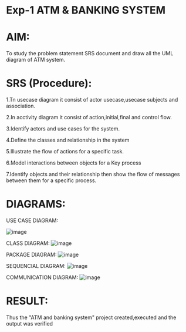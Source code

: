 # Exp-1 ATM & BANKING SYSTEM

# AIM:
To study the problem statement SRS document and draw all the UML diagram of ATM system.

# SRS (Procedure):
1.Tn usecase diagram it consist of actor usecase,usecase subjects and association.

2.In acctivity diagram it consist of action,initial,final and control flow.

3.Identify actors and use cases for the system.

4.Define the classes and relationship in the system

5.Illustrate the flow of actions for a specific task.

6.Model interactions between objects for a Key process

7.Identify objects and their relationship then show the flow of messages between them for a specific process.

# DIAGRAMS:
USE CASE DIAGRAM:

![image](https://github.com/user-attachments/assets/607cc993-e771-4887-837b-803f3f9a2838)

CLASS DIAGRAM:
![image](https://github.com/user-attachments/assets/3afaff3c-e072-474f-b9ed-3ddb058e3059)

PACKAGE DIAGRAM:
![image](https://github.com/user-attachments/assets/dce0b907-12b2-4d50-86fe-769a563c8478)

SEQUENCIAL DIAGRAM:
![image](https://github.com/user-attachments/assets/c7136062-a233-4f90-a558-8c706b17e1b8)

COMMUNICATION DIAGRAM:
![image](https://github.com/user-attachments/assets/7e9ba870-825a-4dfa-a50a-78b6661960fa)

# RESULT:
Thus the "ATM and banking system" project created,executed and the output was verified
